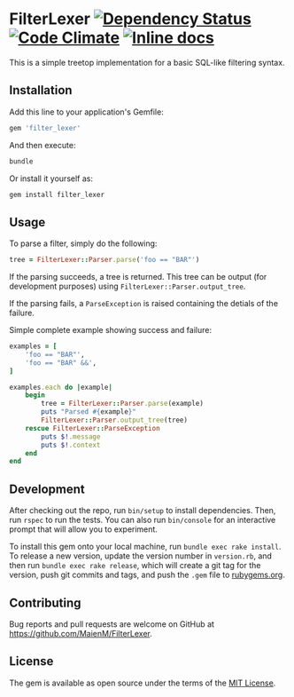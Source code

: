 # FilterLexer [![Dependency Status](https://gemnasium.com/MaienM/FilterLexer.svg)](https://gemnasium.com/MaienM/FilterLexer) [![Code Climate](https://codeclimate.com/github/MaienM/FilterLexer/badges/gpa.svg)](https://codeclimate.com/github/MaienM/FilterLexer) [![Inline docs](http://inch-ci.org/github/MaienM/FilterLexer.svg?branch=master)](http://inch-ci.org/github/MaienM/FilterLexer)

This is a simple treetop implementation for a basic SQL-like filtering syntax.

## Installation

Add this line to your application's Gemfile:

```ruby
gem 'filter_lexer'
```

And then execute:

```sh
bundle
```

Or install it yourself as:

```sh
gem install filter_lexer
```

## Usage

To parse a filter, simply do the following:

```ruby
tree = FilterLexer::Parser.parse('foo == "BAR"')
```

If the parsing succeeds, a tree is returned. This tree can be output (for development purposes) using `FilterLexer::Parser.output_tree`.

If the parsing fails, a `ParseException` is raised containing the detials of the failure.

Simple complete example showing success and failure:

```ruby
examples = [
	'foo == "BAR"',
	'foo == "BAR" &&',
]

examples.each do |example|
	begin
		tree = FilterLexer::Parser.parse(example)
		puts "Parsed #{example}"
		FilterLexer::Parser.output_tree(tree)
	rescue FilterLexer::ParseException
		puts $!.message
		puts $!.context
	end
end
```

## Development

After checking out the repo, run `bin/setup` to install dependencies. Then, run `rspec` to run the tests. You can also run `bin/console` for an interactive prompt that will allow you to experiment.

To install this gem onto your local machine, run `bundle exec rake install`. To release a new version, update the version number in `version.rb`, and then run `bundle exec rake release`, which will create a git tag for the version, push git commits and tags, and push the `.gem` file to [rubygems.org](https://rubygems.org).

## Contributing

Bug reports and pull requests are welcome on GitHub at https://github.com/MaienM/FilterLexer.

## License

The gem is available as open source under the terms of the [MIT License](http://opensource.org/licenses/MIT).

